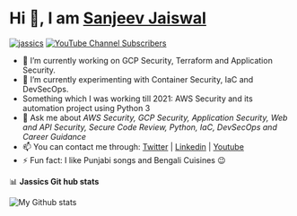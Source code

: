 # Hi 👋, I am <a href="http://www.sanjeevjaiswal.com/">Sanjeev Jaiswal </a> 


<p align="left"> <a href="https://twitter.com/jassics" target="blank"><img src="https://img.shields.io/twitter/follow/jassics?logo=twitter&style=for-the-badge" alt="jassics" /></a>  
<a href="https://www.youtube.com/channel/UCTe6YBI48nDIrq13-9xPmAA" target="blank"><img alt="YouTube Channel Subscribers" src="https://img.shields.io/youtube/channel/subscribers/UCTe6YBI48nDIrq13-9xPmAA?logo=youtube&style=for-the-badge" alt="Flexmind"></a></p>

- 🔭 I’m currently working on GCP Security, Terraform and Application Security. 
- 🌱 I’m currently experimenting with Container Security, IaC and DevSecOps. 
- Something which I was working till 2021: AWS Security and its automation project using Python 3
- 💬 Ask me about *AWS Security, GCP Security, Application Security, Web and API Security, Secure Code Review, Python, IaC, DevSecOps and Career Guidance*
- 📫 You can contact me through: [Twitter](https://twitter.com/jassics) | [Linkedin](https://www.linkedin.com/in/jassics/) | [Youtube](https://youtube.com/c/jassics/)
- ⚡ Fun fact: I like Punjabi songs and Bengali Cuisines 😉 

📊 **Jassics Git hub stats**

![My Github stats](https://github-readme-stats.vercel.app/api?username=jassics&show_icons=true&theme=radical)


